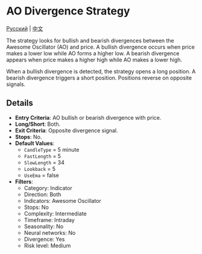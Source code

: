 # AO Divergence Strategy
[Русский](README_ru.md) | [中文](README_cn.md)

The strategy looks for bullish and bearish divergences between the Awesome Oscillator (AO) and price. A bullish divergence occurs when price makes a lower low while AO forms a higher low. A bearish divergence appears when price makes a higher high while AO makes a lower high.

When a bullish divergence is detected, the strategy opens a long position. A bearish divergence triggers a short position. Positions reverse on opposite signals.

## Details

- **Entry Criteria**: AO bullish or bearish divergence with price.
- **Long/Short**: Both.
- **Exit Criteria**: Opposite divergence signal.
- **Stops**: No.
- **Default Values**:
  - `CandleType` = 5 minute
  - `FastLength` = 5
  - `SlowLength` = 34
  - `Lookback` = 5
  - `UseEma` = false
- **Filters**:
  - Category: Indicator
  - Direction: Both
  - Indicators: Awesome Oscillator
  - Stops: No
  - Complexity: Intermediate
  - Timeframe: Intraday
  - Seasonality: No
  - Neural networks: No
  - Divergence: Yes
  - Risk level: Medium
